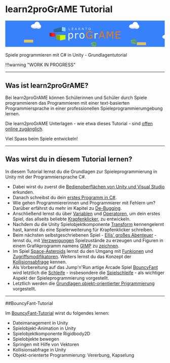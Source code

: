 # learn2proGrAME Tutorial

![learn2proGrAME Logo](0110-index/img/programe_header.jpg)

Spiele programmieren mit C# in Unity - Grundlagentutorial

!!!warning "WORK IN PROGRESS"

---

## Was ist learn2proGrAME?

Bei learn2proGrAME können Schülerinnen und Schüler durch Spiele programmieren das Programmieren mit einer text-basierten Programmiersprache in einer professionellen Spieleprogrammierumgebung lernen.

Die learn2proGrAME Unterlagen - wie etwa dieses Tutorial - sind [offen online zugänglich](https://programe.at).

Viel Spass beim Spiele entwickeln!


---

## Was wirst du in diesem Tutorial lernen?

In diesem Tutorial lernst du die Grundlagen zur Spieleprogrammierung in Unity mit der Programmiersprache C#.

* Dabei wirst du zuerst die [Bedienoberflächen von Unity und Visual Studio](0120-userinterface/0120-userinterface.md) erkunden.
* Danach schreibst du dein [erstes Programm in C#](0130-firststeps/0130-firststeps.md).
* Wie gehen Programmiererinnen und Programmierer mit Fehlern um? Darüber erfährst du mehr im Kapitel zu [De-Bugging](0140-debugging/0140-debugging.md).
* Anschließend lernst du über [Variablen](0150-variables/0150-variables.md) und [Operatoren](0160-operators/0160-operators.md), um dein erstes Spiel, das allseits beliebte [Krapfenklicker](0170-donutclicker/0170-donutclicker.md), zu entwickeln.
* Nachdem du die Unity Spielobjektkomponente [Transform](0180-transform/0180-transform.md) kennengelernt hast, kannst du eine Spielerweiterung für Krapfenklicker schreiben.
* Beim nächsten selbstgeschriebenen Spiel - [Ellis' großes Abenteuer](0200-adventure/0200-adventure.md) - lernst du, mit [Verzweigungen](0190-conditionals/0190-conditionals.md) Spielzustände zu erzeugen und Figuren in einem Grafikprogramm namens [GIMP](https://www.gimp.org) zu [zeichnen](0210-drawingingimp/0210-drawingingimp.md).
* Im Spiel [Space-Asteroids](0240-spaceshooter/0240-spaceshooter.md) lernst du den Umgang mit [Funkionen](0220-functions/0220-functions.md) und [Zugriffsmodifikatoren](0230-accessmodifiers/0230-accessmodifiers.md). Weiters lernst du das Konzept der [Kollisionsabfrage](0240-spaceshooter/0240-spaceshooter.md) kennen.
* Als Vorbereitung auf das Jump'n'Run artige Arcade Spiel [BouncyFant](0280-bouncyfant/T00-introduction.md) wird letztlich die [Schleife](0250-loops/0250-loops.md) - insbesondere die [Spielschleife](0260-gameloop/0260-gameloop.md) - als wichtiger Aspekt der Spieleprogrammierung vorgestellt.
* Letztlich werden die [Grundlagen objekt-orientierter Prigrammierung](0270-classes/0270-classes.md) vorgestellt.

---

##BouncyFant-Tutorial

Im [BouncyFant-Tutorial](0280-bouncyfant/T00-introduction.md) wirst du folgendes lernen:

* Dateimanagement in Unity
* Spielobjekt-Animation in Unity
* Spielobjektkomponente Rigidbody2D
* Spielobjekte bewegen
* Springen mit Hilfe von Vektoren
* Kollisionsabfrage in Unity
* Objekt-orienterte Programmierung: Vererbung, Kapselung
